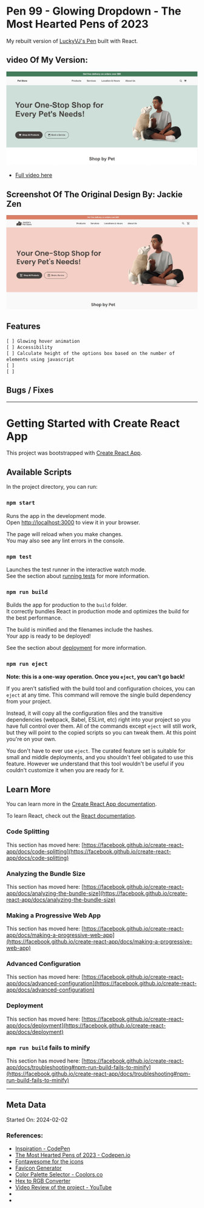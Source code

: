 # Pen 99 - Glowing Dropdown - The Most Hearted Pens of 2023

My rebuilt version of [LuckyVJ's Pen](https://codepen.io/LukyVj/pen/ZEMrgMr?editors=0100) built with React. 

## video Of My Version:

[![My Version U.I.](./designs/screenshot-mine.jpg)]()

- [Full video here]()

## Screenshot Of The Original Design By: Jackie Zen

![Original Design](./designs/screenshot.jpg)


## Features

```
[ ] Glowing hover animation
[ ] Accessibility
[ ] Calculate height of the options box based on the number of elements using javascript
[ ] 
[ ] 

```

## Bugs / Fixes


--- 

# Getting Started with Create React App

This project was bootstrapped with [Create React App](https://github.com/facebook/create-react-app).

## Available Scripts

In the project directory, you can run:

### `npm start`

Runs the app in the development mode.\
Open [http://localhost:3000](http://localhost:3000) to view it in your browser.

The page will reload when you make changes.\
You may also see any lint errors in the console.

### `npm test`

Launches the test runner in the interactive watch mode.\
See the section about [running tests](https://facebook.github.io/create-react-app/docs/running-tests) for more information.

### `npm run build`

Builds the app for production to the `build` folder.\
It correctly bundles React in production mode and optimizes the build for the best performance.

The build is minified and the filenames include the hashes.\
Your app is ready to be deployed!

See the section about [deployment](https://facebook.github.io/create-react-app/docs/deployment) for more information.

### `npm run eject`

**Note: this is a one-way operation. Once you `eject`, you can't go back!**

If you aren't satisfied with the build tool and configuration choices, you can `eject` at any time. This command will remove the single build dependency from your project.

Instead, it will copy all the configuration files and the transitive dependencies (webpack, Babel, ESLint, etc) right into your project so you have full control over them. All of the commands except `eject` will still work, but they will point to the copied scripts so you can tweak them. At this point you're on your own.

You don't have to ever use `eject`. The curated feature set is suitable for small and middle deployments, and you shouldn't feel obligated to use this feature. However we understand that this tool wouldn't be useful if you couldn't customize it when you are ready for it.

## Learn More

You can learn more in the [Create React App documentation](https://facebook.github.io/create-react-app/docs/getting-started).

To learn React, check out the [React documentation](https://reactjs.org/).

### Code Splitting

This section has moved here: [https://facebook.github.io/create-react-app/docs/code-splitting](https://facebook.github.io/create-react-app/docs/code-splitting)

### Analyzing the Bundle Size

This section has moved here: [https://facebook.github.io/create-react-app/docs/analyzing-the-bundle-size](https://facebook.github.io/create-react-app/docs/analyzing-the-bundle-size)

### Making a Progressive Web App

This section has moved here: [https://facebook.github.io/create-react-app/docs/making-a-progressive-web-app](https://facebook.github.io/create-react-app/docs/making-a-progressive-web-app)

### Advanced Configuration

This section has moved here: [https://facebook.github.io/create-react-app/docs/advanced-configuration](https://facebook.github.io/create-react-app/docs/advanced-configuration)

### Deployment

This section has moved here: [https://facebook.github.io/create-react-app/docs/deployment](https://facebook.github.io/create-react-app/docs/deployment)

### `npm run build` fails to minify

This section has moved here: [https://facebook.github.io/create-react-app/docs/troubleshooting#npm-run-build-fails-to-minify](https://facebook.github.io/create-react-app/docs/troubleshooting#npm-run-build-fails-to-minify)


---

## Meta Data

Started On: 2024-02-02

### References:

- [Inspiration - CodePen](https://codepen.io/LukyVj/pen/ZEMrgMr?editors=0100)
- [The Most Hearted Pens of 2023 - Codepen.io](https://codepen.io/2023/popular/pens/1)
- [Fontawesome for the icons](https://fontawesome.com/icons/)
- [Favicon Generator](https://www.favicon-generator.org/)
- [Color Palette Selector - Coolors.co](https://coolors.co/001524-ff7d00-417b5a-cedfd9-78290f)
- [Hex to RGB Converter](https://www.rgbtohex.net/hex-to-rgb/)
- [Video Review of the project - YouTube]()
- []()
- []()
